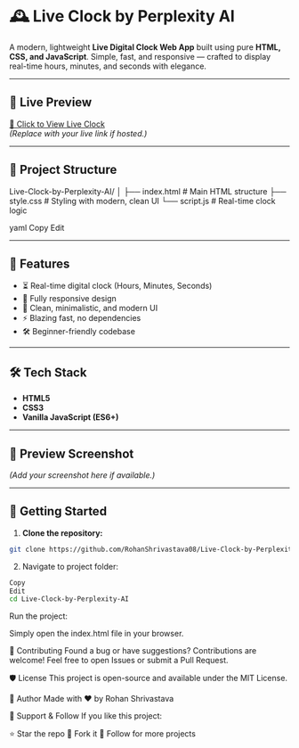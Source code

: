 # 🕰️ Live Clock by Perplexity AI

A modern, lightweight **Live Digital Clock Web App** built using pure **HTML, CSS, and JavaScript**. Simple, fast, and responsive — crafted to display real-time hours, minutes, and seconds with elegance.

---

## 🚀 Live Preview

[🔗 Click to View Live Clock](https://your-live-demo-link.com)  
*(Replace with your live link if hosted.)*

---

## 📂 Project Structure

Live-Clock-by-Perplexity-AI/
│
├── index.html # Main HTML structure
├── style.css # Styling with modern, clean UI
└── script.js # Real-time clock logic

yaml
Copy
Edit

---

## 🎨 Features

- ⏳ Real-time digital clock (Hours, Minutes, Seconds)
- 📱 Fully responsive design
- 🌙 Clean, minimalistic, and modern UI
- ⚡ Blazing fast, no dependencies
- 🛠️ Beginner-friendly codebase

---

## 🛠️ Tech Stack

- **HTML5**
- **CSS3**
- **Vanilla JavaScript (ES6+)**

---

## 📸 Preview Screenshot

*(Add your screenshot here if available.)*

---

## 🏁 Getting Started

1. **Clone the repository:**

```bash
git clone https://github.com/RohanShrivastava08/Live-Clock-by-Perplexity-AI.git
```

2. Navigate to project folder:
```bash
Copy
Edit
cd Live-Clock-by-Perplexity-AI
```

Run the project:

Simply open the index.html file in your browser.

📌 Contributing
Found a bug or have suggestions? Contributions are welcome!
Feel free to open Issues or submit a Pull Request.

🛡️ License
This project is open-source and available under the MIT License.

👤 Author
Made with ❤️ by Rohan Shrivastava

🌟 Support & Follow
If you like this project:

⭐ Star the repo
🍴 Fork it
🔔 Follow for more projects
